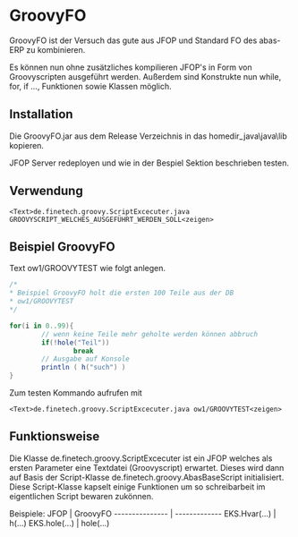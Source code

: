 GroovyFO
===

GroovyFO ist der Versuch das gute aus JFOP und Standard FO des abas-ERP zu kombinieren.

Es können nun ohne zusätzliches kompilieren JFOP's in Form von Groovyscripten ausgeführt werden. Außerdem sind Konstrukte
nun while, for, if ..., Funktionen sowie Klassen möglich.

## Installation
Die GroovyFO.jar aus dem Release Verzeichnis in das homedir_java\java\lib kopieren.

JFOP Server redeployen und wie in der Bespiel Sektion beschrieben testen.


## Verwendung
```
<Text>de.finetech.groovy.ScriptExcecuter.java GROOVYSCRIPT_WELCHES_AUSGEFÜHRT_WERDEN_SOLL<zeigen>
```

## Beispiel GroovyFO

Text ow1/GROOVYTEST wie folgt anlegen.
```groovy
/*
* Beispiel GroovyFO holt die ersten 100 Teile aus der DB
* ow1/GROOVYTEST
*/

for(i in 0..99){
        // wenn keine Teile mehr geholte werden können abbruch
        if(!hole("Teil"))
                break
        // Ausgabe auf Konsole
        println ( h("such") )
}
```
Zum testen Kommando aufrufen mit
```
<Text>de.finetech.groovy.ScriptExcecuter.java ow1/GROOVYTEST<zeigen>
```

## Funktionsweise

Die Klasse de.finetech.groovy.ScriptExcecuter ist ein JFOP welches als ersten Parameter eine Textdatei (Groovyscript) erwartet. 
Dieses wird dann auf Basis der Script-Klasse de.finetech.groovy.AbasBaseScript initialisiert. 
Diese Script-Klasse kapselt einige Funktionen um so schreibarbeit im eigentlichen Script bewaren zukönnen.

Beispiele:
JFOP            | GroovyFO
--------------- | -------------
EKS.Hvar(...)   | h(...)
EKS.hole(...)   | hole(...)
